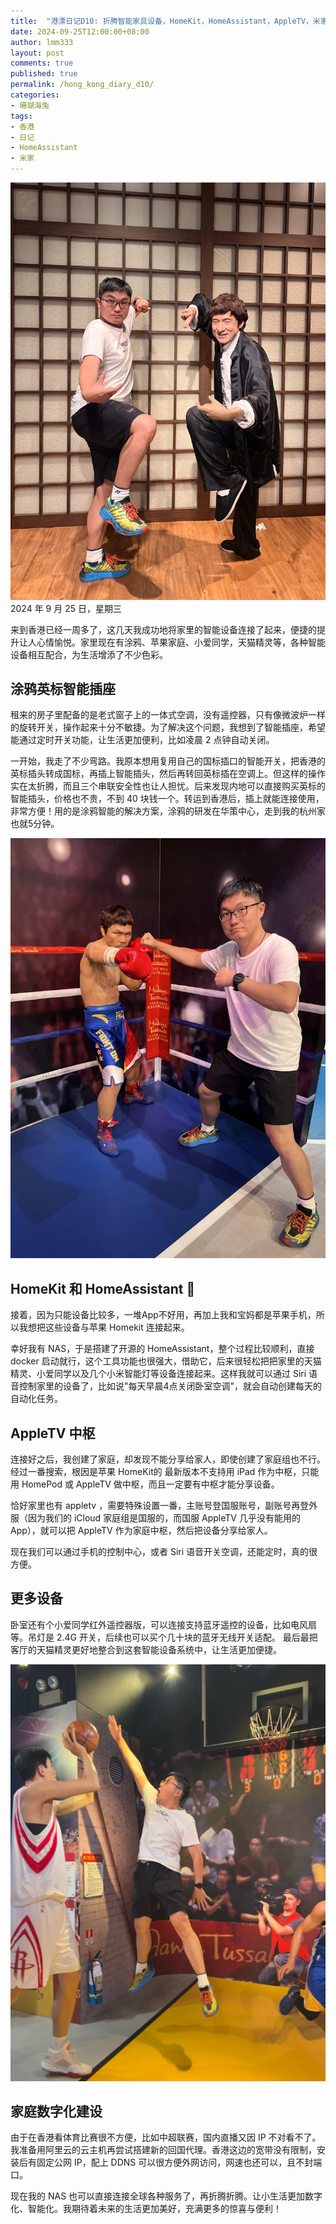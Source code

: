 ```yaml
---
title:  "港漂日记D10: 折腾智能家具设备，HomeKit，HomeAssistant，AppleTV，米家"
date: 2024-09-25T12:00:00+08:00
author: lmm333
layout: post
comments: true
published: true
permalink: /hong_kong_diary_d10/
categories:
- 珊瑚海兔
tags:
- 香港
- 日记
- HomeAssistant
- 米家
---
```

![00_jacky_chen.JPG](../images/2024/2024-09-25-hong_kong_diary_d10/00_jacky_chen.JPG)
2024 年 9 月 25 日，星期三

来到香港已经一周多了，这几天我成功地将家里的智能设备连接了起来，便捷的提升让人心情愉悦。家里现在有涂鸦、苹果家庭、小爱同学，天猫精灵等，各种智能设备相互配合，为生活增添了不少色彩。

<!--more-->

## 涂鸦英标智能插座

租来的房子里配备的是老式窗子上的一体式空调，没有遥控器，只有像微波炉一样的旋转开关，操作起来十分不敏捷。为了解决这个问题，我想到了智能插座，希望能通过定时开关功能，让生活更加便利，比如凌晨 2 点钟自动关闭。

一开始，我走了不少弯路。我原本想用复用自己的国标插口的智能开关，把香港的英标插头转成国标，再插上智能插头，然后再转回英标插在空调上。但这样的操作实在太折腾，而且三个串联安全性也让人担忧。后来发现内地可以直接购买英标的智能插头，价格也不贵，不到 40 块钱一个。转运到香港后，插上就能连接使用，非常方便！用的是涂鸦智能的解决方案，涂鸦的研发在华策中心，走到我的杭州家也就5分钟。

![01_pa_kui_ao.JPG](../images/2024/2024-09-25-hong_kong_diary_d10/01_pa_kui_ao.JPG)

## HomeKit 和 HomeAssistant 🔗

接着，因为只能设备比较多，一堆App不好用，再加上我和宝妈都是苹果手机，所以我想把这些设备与苹果 Homekit 连接起来。

幸好我有 NAS，于是搭建了开源的 HomeAssistant，整个过程比较顺利，直接 docker 启动就行，这个工具功能也很强大，借助它，后来很轻松把把家里的天猫精灵、小爱同学以及几个小米智能灯等设备连接起来。这样我就可以通过 Siri 语音控制家里的设备了，比如说"每天早晨4点关闭卧室空调"，就会自动创建每天的自动化任务。

## AppleTV 中枢

连接好之后，我创建了家庭，却发现不能分享给家人，即使创建了家庭组也不行。经过一番搜索，根因是苹果 HomeKit的 最新版本不支持用 iPad 作为中枢，只能用 HomePod 或 AppleTV 做中枢，而且一定要有中枢才能分享设备。

恰好家里也有 appletv ，需要特殊设置一番，主账号登国服账号，副账号再登外服（因为我们的 iCloud 家庭组是国服的，而国服 AppleTV 几乎没有能用的App），就可以把 AppleTV 作为家庭中枢，然后把设备分享给家人。

现在我们可以通过手机的控制中心，或者 Siri 语音开关空调，还能定时，真的很方便。

## 更多设备

卧室还有个小爱同学红外遥控器版，可以连接支持蓝牙遥控的设备，比如电风扇等。吊灯是 2.4G 开关，后续也可以买个几十块的蓝牙无线开关适配。 最后最把客厅的天猫精灵更好地整合到这套智能设备系统中，让生活更加便捷。

![04_yao_ming.jpg](../images/2024/2024-09-25-hong_kong_diary_d10/04_yao_ming.jpg)

## 家庭数字化建设

由于在香港看体育比赛很不方便，比如中超联赛，国内直播又因 IP 不对看不了。我准备用阿里云的云主机再尝试搭建新的回国代理。香港这边的宽带没有限制，安装后有固定公网 IP，配上 DDNS 可以很方便外网访问，网速也还可以，且不封端口。

现在我的 NAS 也可以直接连接全球各种服务了，再折腾折腾。让小生活更加数字化、智能化。我期待着未来的生活更加美好，充满更多的惊喜与便利！